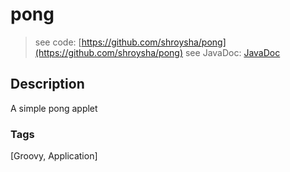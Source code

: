 # pong
> see code: [https://github.com/shroysha/pong](https://github.com/shroysha/pong)
> see JavaDoc: [JavaDoc](docs/javadoc/index.html)

## Description
A simple pong applet

### Tags
[Groovy, Application]
